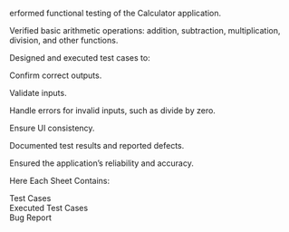 erformed functional testing of the Calculator application.

Verified basic arithmetic operations: addition, subtraction, multiplication, division, and other functions.

Designed and executed test cases to:

Confirm correct outputs.

Validate inputs.

Handle errors for invalid inputs, such as divide by zero.

Ensure UI consistency.

Documented test results and reported defects.

Ensured the application’s reliability and accuracy.

Here Each Sheet Contains:

  Test Cases  
  Executed Test Cases  
  Bug Report

